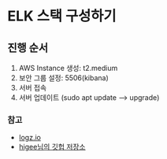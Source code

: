 # ELK 스택 구성하기

## 진행 순서
1. AWS Instance 생성: t2.medium
2. 보안 그룹 설정: 5506(kibana)
3. 서버 접속
4. 서버 업데이트 (sudo apt update --> upgrade)


### 참고
- [logz.io](https://logz.io/learn/complete-guide-elk-stack/#installing-elk)
- [higee님의 깃헙 저장소](https://github.com/higee/elastic/wiki/Elastic-Stack-%EC%84%A4%EC%B9%98-%EB%B0%8F-%ED%99%98%EA%B2%BD-%EC%84%A4%EC%A0%95.)